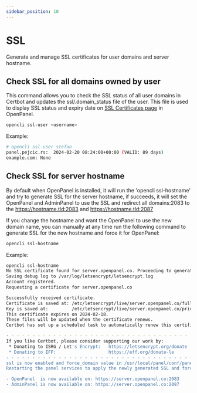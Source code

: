 ```yaml
---
sidebar_position: 10
---
```


# SSL

Generate and manage SSL certificates for user domains and server hostname.


## Check SSL for all domains owned by user

This command allows you to check the SSL status of all user domains in Certbot and updates the ssl/.domain_status file of the user. This file is used to display SSL status and expiry date on [SSL Certificates page](/docs/panel/domains/SSL) in OpenPanel.

```bash
opencli ssl-user <username>
```

Example:
```bash
# opencli ssl-user stefan
panel.pejcic.rs:  2024-02-20 08:24:00+00:00 (VALID: 89 days)
example.com: None
```


## Check SSL for server hostname

By default when OpenPanel is installed, it will run the 'opencli ssl-hostname' and try to generate SSL for the server hostname, if succeeds, it will set the OpenPanel and AdminPanel to use the SSL and redirect all domains:2083 to the https://hostname.tld:2083 and https://hostname.tld:2087 

If you change the hostname and want the OpenPanel to use the new domain name, you can manually at any time run the following command to generate SSL for the new hostname and force it for OpenPanel: 

```bash
opencli ssl-hostname
```

Example:
```bash
opencli ssl-hostname
No SSL certificate found for server.openpanel.co. Proceeding to generate a new certificate...
Saving debug log to /var/log/letsencrypt/letsencrypt.log
Account registered.
Requesting a certificate for server.openpanel.co

Successfully received certificate.
Certificate is saved at: /etc/letsencrypt/live/server.openpanel.co/fullchain.pem
Key is saved at:         /etc/letsencrypt/live/server.openpanel.co/privkey.pem
This certificate expires on 2024-02-18.
These files will be updated when the certificate renews.
Certbot has set up a scheduled task to automatically renew this certificate in the background.

- - - - - - - - - - - - - - - - - - - - - - - - - - - - - - - - - - - - - - - -
If you like Certbot, please consider supporting our work by:
 * Donating to ISRG / Let's Encrypt:   https://letsencrypt.org/donate
 * Donating to EFF:                    https://eff.org/donate-le
- - - - - - - - - - - - - - - - - - - - - - - - - - - - - - - - - - - - - - - -
ssl is now enabled and force_domain value in /usr/local/panel/conf/panel.config is set to 'server.openpanel.co'.
Restarting the panel services to apply the newly generated SSL and force domain server.openpanel.co.

- OpenPanel  is now available on: https://server.openpanel.co:2083
- AdminPanel is now available on: https://server.openpanel.co:2087


```
